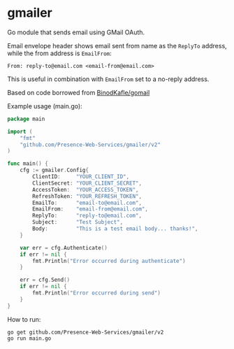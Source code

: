 # gmailer
Go module that sends email using GMail OAuth.

Email envelope header shows email sent from name as the `ReplyTo` address, while the from address is `EmailFrom`:

`From: reply-to@email.com <email-from@email.com>`

This is useful in combination with `EmailFrom` set to a no-reply address.

Based on code borrowed from [BinodKafle/gomail](https://github.com/BinodKafle/gomail)

Example usage (main.go):
```go
package main

import (
	"fmt"
	"github.com/Presence-Web-Services/gmailer/v2"
)

func main() {
	cfg := gmailer.Config{
		ClientID:     "YOUR_CLIENT_ID",
		ClientSecret: "YOUR_CLIENT_SECRET",
		AccessToken:  "YOUR_ACCESS_TOKEN",
		RefreshToken: "YOUR_REFRESH_TOKEN",
		EmailTo:      "email-to@email.com",
		EmailFrom:    "email-from@email.com",
		ReplyTo:      "reply-to@email.com",
		Subject:      "Test Subject",
		Body:         "This is a test email body... thanks!",
	}

	var err = cfg.Authenticate()
	if err != nil {
		fmt.Println("Error occurred during authenticate")
	}

	err = cfg.Send()
	if err != nil {
		fmt.Println("Error occurred during send")
	}
}
```

How to run:
```
go get github.com/Presence-Web-Services/gmailer/v2
go run main.go
```
